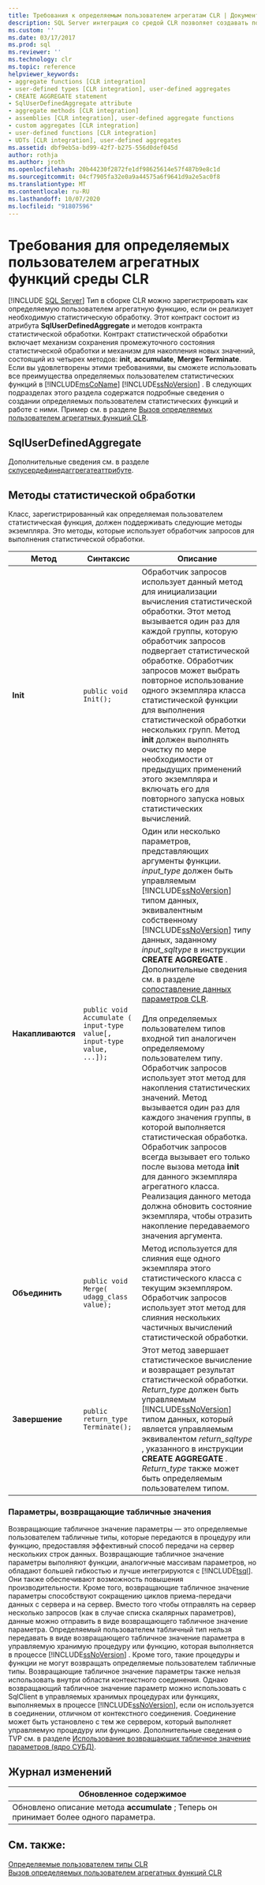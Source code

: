 ```yaml
---
title: Требования к определяемым пользователем агрегатам CLR | Документация Майкрософт
description: SQL Server интеграция со средой CLR позволяет создавать пользовательские агрегатные функции в управляемом коде. Они должны реализовывать требуемый контракт статистической обработки.
ms.custom: ''
ms.date: 03/17/2017
ms.prod: sql
ms.reviewer: ''
ms.technology: clr
ms.topic: reference
helpviewer_keywords:
- aggregate functions [CLR integration]
- user-defined types [CLR integration], user-defined aggregates
- CREATE AGGREGATE statement
- SqlUserDefinedAggregate attribute
- aggregate methods [CLR integration]
- assemblies [CLR integration], user-defined aggregate functions
- custom aggregates [CLR integration]
- user-defined functions [CLR integration]
- UDTs [CLR integration], user-defined aggregates
ms.assetid: dbf9eb5a-bd99-42f7-b275-556d0def045d
author: rothja
ms.author: jroth
ms.openlocfilehash: 20b44230f2872fe1df98625614e57f487b9e8c1d
ms.sourcegitcommit: 04cf7905fa32e0a9a44575a6f9641d9a2e5ac0f8
ms.translationtype: MT
ms.contentlocale: ru-RU
ms.lasthandoff: 10/07/2020
ms.locfileid: "91807596"
---
```

# <a name="clr-user-defined-aggregates---requirements"></a>Требования для определяемых пользователем агрегатных функций среды CLR
 [!INCLUDE [SQL Server](../../includes/applies-to-version/sqlserver.md)]
  Тип в сборке CLR можно зарегистрировать как определяемую пользователем агрегатную функцию, если он реализует необходимую статистическую обработку. Этот контракт состоит из атрибута **SqlUserDefinedAggregate** и методов контракта статистической обработки. Контракт статистической обработки включает механизм сохранения промежуточного состояния статистической обработки и механизм для накопления новых значений, состоящий из четырех методов: **init**, **accumulate**, **Merge**и **Terminate**. Если вы удовлетворены этими требованиями, вы сможете использовать все преимущества определяемых пользователем статистических функций в [!INCLUDE[msCoName](../../includes/msconame-md.md)] [!INCLUDE[ssNoVersion](../../includes/ssnoversion-md.md)] . В следующих подразделах этого раздела содержатся подробные сведения о создании определяемых пользователем статистических функций и работе с ними. Пример см. в разделе [Вызов определяемых пользователем агрегатных функций CLR](../../relational-databases/clr-integration-database-objects-user-defined-functions/clr-user-defined-aggregate-invoking-functions.md).  
  
## <a name="sqluserdefinedaggregate"></a>SqlUserDefinedAggregate  
 Дополнительные сведения см. в разделе [склусердефинедаггрегатеаттрибуте](/dotnet/api/microsoft.sqlserver.server.sqluserdefinedaggregateattribute).  
  
## <a name="aggregation-methods"></a>Методы статистической обработки  
 Класс, зарегистрированный как определяемая пользователем статистическая функция, должен поддерживать следующие методы экземпляра. Это методы, которые использует обработчик запросов для выполнения статистической обработки.  
  
|Метод|Синтаксис|Описание|  
|------------|------------|-----------------|  
|**Init**|`public void Init();`|Обработчик запросов использует данный метод для инициализации вычисления статистической обработки. Этот метод вызывается один раз для каждой группы, которую обработчик запросов подвергает статистической обработке. Обработчик запросов может выбрать повторное использование одного экземпляра класса статистической функции для выполнения статистической обработки нескольких групп. Метод **init** должен выполнять очистку по мере необходимости от предыдущих применений этого экземпляра и включать его для повторного запуска новых статистических вычислений.|  
|**Накапливаются**|`public void Accumulate ( input-type value[, input-type value, ...]);`|Один или несколько параметров, представляющих аргументы функции. *input_type* должен быть управляемым [!INCLUDE[ssNoVersion](../../includes/ssnoversion-md.md)] типом данных, эквивалентным собственному [!INCLUDE[ssNoVersion](../../includes/ssnoversion-md.md)] типу данных, заданному *input_sqltype* в инструкции **CREATE AGGREGATE** . Дополнительные сведения см. в разделе [сопоставление данных параметров CLR](../../relational-databases/clr-integration-database-objects-types-net-framework/mapping-clr-parameter-data.md).<br /><br /> Для определяемых пользователем типов входной тип аналогичен определяемому пользователем типу. Обработчик запросов использует этот метод для накопления статистических значений. Метод вызывается один раз для каждого значения группы, в которой выполняется статистическая обработка. Обработчик запросов всегда вызывает его только после вызова метода **init** для данного экземпляра агрегатного класса. Реализация данного метода должна обновить состояние экземпляра, чтобы отразить накопление передаваемого значения аргумента.|  
|**Объединить**|`public void Merge( udagg_class value);`|Метод используется для слияния еще одного экземпляра этого статистического класса с текущим экземпляром. Обработчик запросов использует этот метод для слияния нескольких частичных вычислений статистической обработки.|  
|**Завершение**|`public return_type Terminate();`|Этот метод завершает статистическое вычисление и возвращает результат статистической обработки. *Return_type* должен быть управляемым [!INCLUDE[ssNoVersion](../../includes/ssnoversion-md.md)] типом данных, который является управляемым эквивалентом *return_sqltype* , указанного в инструкции **CREATE AGGREGATE** . *Return_type* также может быть определяемым пользователем типом.|  
  
### <a name="table-valued-parameters"></a>Параметры, возвращающие табличные значения  
 Возвращающие табличное значение параметры — это определяемые пользователем табличные типы, которые передаются в процедуру или функцию, предоставляя эффективный способ передачи на сервер нескольких строк данных. Возвращающие табличное значение параметры выполняют функции, аналогичные массивам параметров, но обладают большей гибкостью и лучше интегрируются с [!INCLUDE[tsql](../../includes/tsql-md.md)]. Они также обеспечивают возможность повышения производительности. Кроме того, возвращающие табличное значение параметры способствуют сокращению циклов приема-передачи данных с сервера и на сервер. Вместо того чтобы отправлять на сервер несколько запросов (как в случае списка скалярных параметров), данные можно отправить в виде возвращающего табличное значение параметра. Определяемый пользователем табличный тип нельзя передавать в виде возвращающего табличное значение параметра в управляемую хранимую процедуру или функцию, которая выполняется в процессе [!INCLUDE[ssNoVersion](../../includes/ssnoversion-md.md)] . Кроме того, такие процедуры и функции не могут возвращать определяемые пользователем табличные типы. Возвращающие табличное значение параметры также нельзя использовать внутри области контекстного соединения. Однако возвращающий табличное значение параметр можно использовать с SqlClient в управляемых хранимых процедурах или функциях, выполняемых в процессе [!INCLUDE[ssNoVersion](../../includes/ssnoversion-md.md)], если он используется в соединении, отличном от контекстного соединения. Соединение может быть установлено с тем же сервером, который выполняет управляемую процедуру или функцию. Дополнительные сведения о TVP см. в разделе [Использование возвращающих табличное значение параметров &#40;ядро СУБД&#41;](../../relational-databases/tables/use-table-valued-parameters-database-engine.md).  
  
## <a name="change-history"></a>Журнал изменений  
  
|Обновленное содержимое|  
|---------------------|  
|Обновлено описание метода **accumulate** ; Теперь он принимает более одного параметра.|  
  
## <a name="see-also"></a>См. также:  
 [Определяемые пользователем типы CLR](../../relational-databases/clr-integration-database-objects-user-defined-types/clr-user-defined-types.md)   
 [Вызов определяемых пользователем агрегатных функций CLR](../../relational-databases/clr-integration-database-objects-user-defined-functions/clr-user-defined-aggregate-invoking-functions.md)  
  
